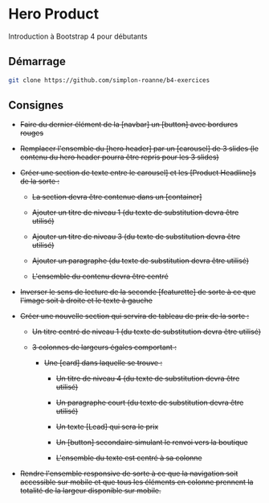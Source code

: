 # Hero Product
Introduction à Bootstrap 4 pour débutants

## Démarrage
```bash
git clone https://github.com/simplon-roanne/b4-exercices
```

## Consignes
* ~~Faire du dernier élément de la [navbar] un [button] avec bordures rouges~~

* ~~Remplacer l'ensemble du [hero header] par un [carousel] de 3 slides (le contenu du hero header pourra être repris pour les 3 slides)~~

* ~~Créer une section de texte entre le carousel] et les [Product Headline]s de la sorte :~~

  * ~~La section devra être contenue dans un [container]~~

  * ~~Ajouter un titre de niveau 1 (du texte de substitution devra être utilisé)~~

  * ~~Ajouter un titre de niveau 3 (du texte de substitution devra être utilisé)~~

  * ~~Ajouter un paragraphe (du texte de substitution devra être utilisé)~~

  * ~~L'ensemble du contenu devra être centré~~

* ~~Inverser le sens de lecture de la seconde [featurette] de sorte à ce que l'image soit à droite et le texte à gauche~~

* ~~Créer une nouvelle section qui servira de tableau de prix de la sorte :~~

  * ~~Un titre centré de niveau 1 (du texte de substitution devra être utilisé)~~

  * ~~3 colonnes de largeurs égales comportant :~~

    * ~~Une [card] dans laquelle se trouve :~~

      * ~~Un titre de niveau 4 (du texte de substitution devra être utilisé)~~

      * ~~Un paragraphe court (du texte de substitution devra être utilisé)~~

      * ~~Un texte [Lead] qui sera le prix~~

      * ~~Un [button] secondaire simulant le renvoi vers la boutique~~

      * ~~L'ensemble du texte est centré à sa colonne~~

* ~~Rendre l'ensemble responsive de sorte à ce que la navigation soit accessible sur mobile et que tous les éléments en colonne prennent la totalité de la largeur disponible sur mobile.~~
